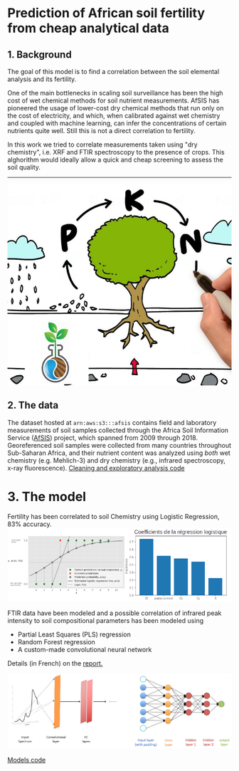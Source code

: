 # Prediction of African soil fertility from cheap analytical data

## 1. Background

The goal of this model is to find a correlation between the soil elemental analysis and its fertility.

One of the main bottlenecks in scaling soil surveillance has been the high cost of wet chemical methods for soil nutrient measurements. AfSIS has pioneered the usage of lower-cost dry chemical methods that run only on the cost of electricity, and which, when calibrated against wet chemistry and coupled with machine learning, can infer the concentrations of certain nutrients quite well. Still this is not a direct correlation to fertility.

In this work we tried to correlate measurements taken using "dry chemistry", i.e. XRF and FTIR spectroscopy to the presence of crops.
This alghorithm would ideally allow a quick and cheap screening to assess the soil quality.


---
![tested_samples](/img/folium.png)

## 2. The data
The dataset hosted at `arn:aws:s3:::afsis` contains field and laboratory measurements of soil samples collected through the Africa Soil Information Service ([AfSIS](https://www.isric.org/projects/africa-soil-information-service-afsis)) project, which spanned from 2009 through 2018. Georeferenced soil samples were collected from many countries throughout Sub-Saharan Africa, and their nutrient content was analyzed using *both* wet chemistry (e.g. Mehlich-3) and dry chemistry (e.g., infrared spectroscopy, x-ray fluorescence).
[Cleaning and exploratory analysis code](https://github.com/opsabarsec/African-soil-chemistry-fertility-correlation/blob/master/afsis-soil-chem-EDA.ipynb)

# 3. The model

Fertility has been correlated to soil Chemistry using Logistic Regression, 83% accuracy. 
![model_LR](/img/logisticregression.png)

FTIR data have been modeled and a possible correlation of infrared peak intensity to soil compositional parameters has been modeled using

- Partial Least Squares (PLS) regression
- Random Forest regression
- A custom-made convolutional neural network

Details (in French) on the [report.](https://github.com/opsabarsec/African-soil-chemistry-fertility-correlation/blob/master/documents/P7_report.pdf) 

![model](/img/CNN.png)

[Models code](https://github.com/opsabarsec/African-soil-chemistry-fertility-correlation/blob/master/afsis-soil-chem-MODEL.ipynb)



